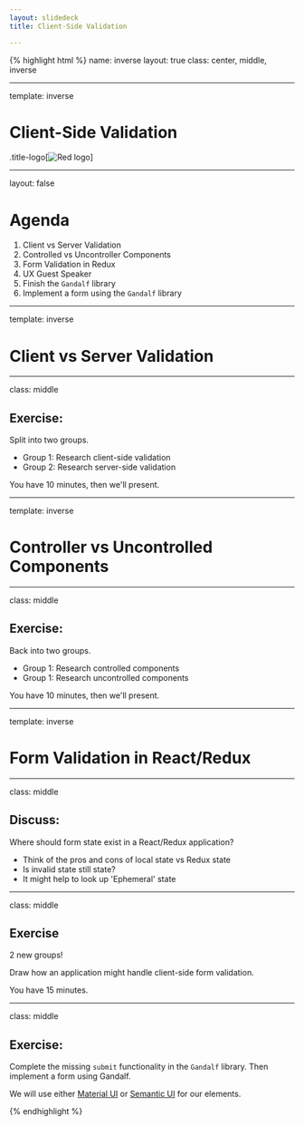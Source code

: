 ```yaml
---
layout: slidedeck
title: Client-Side Validation

---
```


{% highlight html %}
name: inverse
layout: true
class: center, middle, inverse

---
template: inverse

# Client-Side Validation

.title-logo[![Red logo](/public/img/red-logo-white.svg)]

---
layout: false

# Agenda

1. Client vs Server Validation
1. Controlled vs Uncontroller Components
1. Form Validation in Redux
1. UX Guest Speaker
1. Finish the `Gandalf` library
1. Implement a form using the `Gandalf` library

---

template: inverse

# Client vs Server Validation

---
class: middle

## Exercise:

Split into two groups.

- Group 1: Research client-side validation
- Group 2: Research server-side validation

You have 10 minutes, then we'll present.

---

template: inverse

# Controller vs Uncontrolled Components

---
class: middle

## Exercise:

Back into two groups.

- Group 1: Research controlled components
- Group 1: Research uncontrolled components

You have 10 minutes, then we'll present.

---

template: inverse

# Form Validation in React/Redux

---

class: middle

## Discuss:

Where should form state exist in a React/Redux application?

- Think of the pros and cons of local state vs Redux state
- Is invalid state still state?
- It might help to look up 'Ephemeral' state

---

class: middle

## Exercise

2 new groups!

Draw how an application might handle client-side form validation.

You have 15 minutes.

---

class: middle

## Exercise:

Complete the missing `submit` functionality in the `Gandalf` library.
Then implement a form using Gandalf.

We will use either [Material UI](https://github.com/callemall/material-ui) or
[Semantic UI](http://react.semantic-ui.com/) for our elements.

{% endhighlight %}
